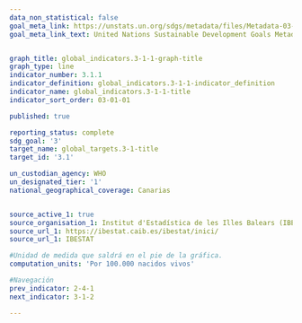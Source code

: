 ```yaml
---
data_non_statistical: false
goal_meta_link: https://unstats.un.org/sdgs/metadata/files/Metadata-03-01-01.pdf
goal_meta_link_text: United Nations Sustainable Development Goals Metadata (pdf 865kB)


graph_title: global_indicators.3-1-1-graph-title
graph_type: line
indicator_number: 3.1.1
indicator_definition: global_indicators.3-1-1-indicator_definition
indicator_name: global_indicators.3-1-1-title
indicator_sort_order: 03-01-01

published: true

reporting_status: complete
sdg_goal: '3'
target_name: global_targets.3-1-title
target_id: '3.1'

un_custodian_agency: WHO
un_designated_tier: '1'
national_geographical_coverage: Canarias


source_active_1: true
source_organisation_1: Institut d'Estadística de les Illes Balears (IBESTAT)
source_url_1: https://ibestat.caib.es/ibestat/inici/
source_url_1: IBESTAT

#Unidad de medida que saldrá en el pie de la gráfica.
computation_units: 'Por 100.000 nacidos vivos'

#Navegación
prev_indicator: 2-4-1
next_indicator: 3-1-2

---
```

